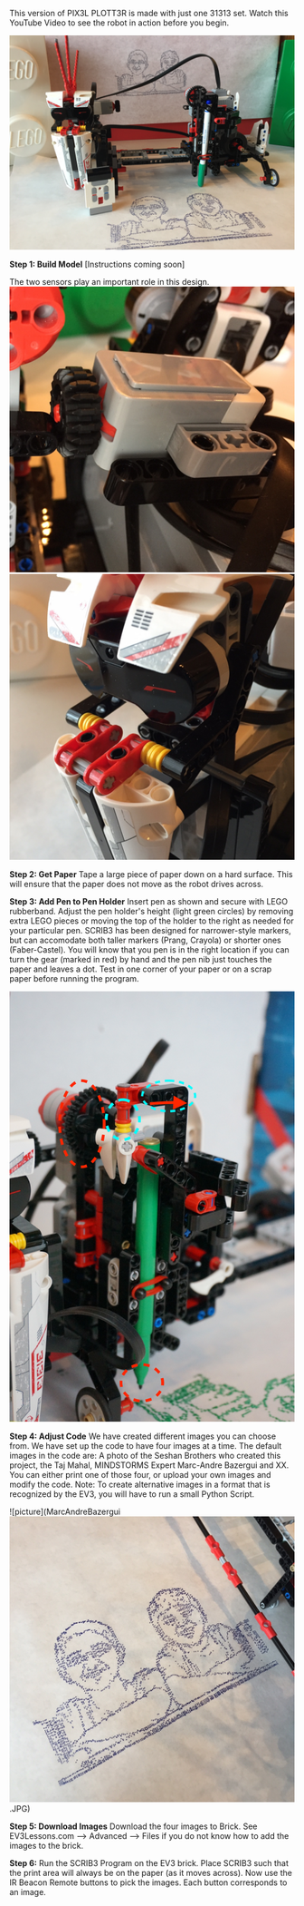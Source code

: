 
This version of PIX3L PLOTT3R is made with just one 31313 set. Watch this YouTube Video to see the robot in action before you begin.

![picture](../SCRIB3.JPG)

**Step 1: Build Model** [Instructions coming soon]

The two sensors play an important role in this design.
![picture](Touch.JPG)
![picture](Infrared.JPG)

**Step 2: Get Paper** Tape a large piece of paper down on a hard surface. This will ensure that the paper does not move as the robot drives across.

**Step 3: Add Pen to Pen Holder** Insert pen as shown and secure with LEGO rubberband. Adjust the pen holder's height (light green circles) by removing extra LEGO pieces or moving the top of the holder to the right as needed for your particular pen. SCRIB3 has been designed for narrower-style markers, but can accomodate both taller markers (Prang, Crayola) or shorter ones (Faber-Castel). You will know that you pen is in the right location if you can turn the gear (marked in red) by hand and the pen nib just touches the paper and leaves a dot. Test in one corner of your paper or on a scrap paper before running the program.

![picture](PenHolder.JPG)

**Step 4: Adjust Code** We have created different images you can choose from. We have set up the code to have four images at a time. The default images in the code are: A photo of the Seshan Brothers who created this project, the Taj Mahal, MINDSTORMS Expert Marc-Andre Bazergui and XX.  You can either print one of those four, or upload your own images and modify the code.  Note: To create alternative images in a format that is recognized by the EV3, you will have to run a small Python Script.

![picture](MarcAndreBazergui
![picture](SeshanBrothers.JPG).JPG)

**Step 5: Download Images** Download the four images to Brick. See EV3Lessons.com --> Advanced --> Files if you do not know how to add the images to the brick.

**Step 6:** Run the SCRIB3 Program on the EV3 brick. Place SCRIB3 such that the print area will always be on the paper (as it moves across). Now use the IR Beacon Remote buttons to pick the images. Each button corresponds to an image.
